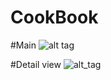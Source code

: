 # CookBook
#Main
![alt tag](http://i.imgur.com/3ltl4He.png)

#Detail view
![alt_tag](http://i.imgur.com/3ltl4He.png)
